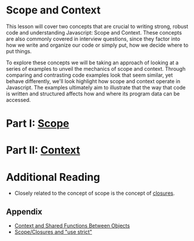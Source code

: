 # Scope and Context

This lesson will cover two concepts that are crucial to writing strong, robust code and understanding Javascript: Scope and Context. These concepts are also commonly covered in interview questions, since they factor into how we write and organize our code or simply put, how we decide where to put things.

To explore these concepts we will be taking an approach of looking at a series of examples to unveil the mechanics of scope and context. Through comparing and contrasting code examples look that seem similar, yet behave differently, we'll look highlight how scope and context operate in Javascript. The examples ultimately aim to illustrate that the way that code is written and structured affects how and where its program data can be accessed.

# Part I: [Scope](scope.md)
# Part II: [Context](context.md)

# Additional Reading
- Closely related to the concept of scope is the concept of [closures](closures.md).

## Appendix
- [Context and Shared Functions Between Objects](sharing_functions.md)
- [Scope/Closures and "use strict"](strict_demo.md)
